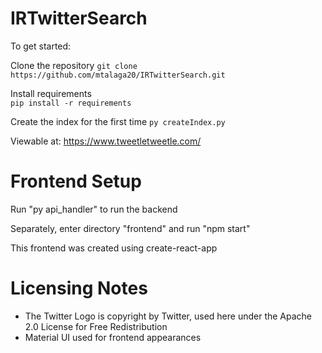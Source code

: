 # IRTwitterSearch	
To get started:	

Clone the repository
`git clone https://github.com/mtalaga20/IRTwitterSearch.git`

Install requirements	
`pip install -r requirements`	

Create the index for the first time
`py createIndex.py`

Viewable at: https://www.tweetletweetle.com/

# Frontend Setup
Run "py api_handler" to run the backend

Separately, enter directory "frontend" and run "npm start"

This frontend was created using create-react-app

# Licensing Notes
- The Twitter Logo is copyright by Twitter, used here under the Apache 2.0 License for Free Redistribution
- Material UI used for frontend appearances
